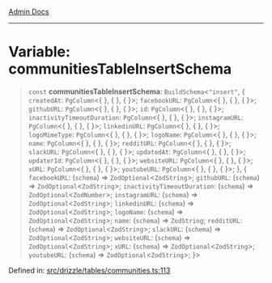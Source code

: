 [Admin Docs](/)

***

# Variable: communitiesTableInsertSchema

> `const` **communitiesTableInsertSchema**: `BuildSchema`\<`"insert"`, \{ `createdAt`: `PgColumn`\<\{ \}, \{ \}, \{ \}\>; `facebookURL`: `PgColumn`\<\{ \}, \{ \}, \{ \}\>; `githubURL`: `PgColumn`\<\{ \}, \{ \}, \{ \}\>; `id`: `PgColumn`\<\{ \}, \{ \}, \{ \}\>; `inactivityTimeoutDuration`: `PgColumn`\<\{ \}, \{ \}, \{ \}\>; `instagramURL`: `PgColumn`\<\{ \}, \{ \}, \{ \}\>; `linkedinURL`: `PgColumn`\<\{ \}, \{ \}, \{ \}\>; `logoMimeType`: `PgColumn`\<\{ \}, \{ \}, \{ \}\>; `logoName`: `PgColumn`\<\{ \}, \{ \}, \{ \}\>; `name`: `PgColumn`\<\{ \}, \{ \}, \{ \}\>; `redditURL`: `PgColumn`\<\{ \}, \{ \}, \{ \}\>; `slackURL`: `PgColumn`\<\{ \}, \{ \}, \{ \}\>; `updatedAt`: `PgColumn`\<\{ \}, \{ \}, \{ \}\>; `updaterId`: `PgColumn`\<\{ \}, \{ \}, \{ \}\>; `websiteURL`: `PgColumn`\<\{ \}, \{ \}, \{ \}\>; `xURL`: `PgColumn`\<\{ \}, \{ \}, \{ \}\>; `youtubeURL`: `PgColumn`\<\{ \}, \{ \}, \{ \}\>; \}, \{ `facebookURL`: (`schema`) => `ZodOptional`\<`ZodString`\>; `githubURL`: (`schema`) => `ZodOptional`\<`ZodString`\>; `inactivityTimeoutDuration`: (`schema`) => `ZodOptional`\<`ZodNumber`\>; `instagramURL`: (`schema`) => `ZodOptional`\<`ZodString`\>; `linkedinURL`: (`schema`) => `ZodOptional`\<`ZodString`\>; `logoName`: (`schema`) => `ZodOptional`\<`ZodString`\>; `name`: (`schema`) => `ZodString`; `redditURL`: (`schema`) => `ZodOptional`\<`ZodString`\>; `slackURL`: (`schema`) => `ZodOptional`\<`ZodString`\>; `websiteURL`: (`schema`) => `ZodOptional`\<`ZodString`\>; `xURL`: (`schema`) => `ZodOptional`\<`ZodString`\>; `youtubeURL`: (`schema`) => `ZodOptional`\<`ZodString`\>; \}\>

Defined in: [src/drizzle/tables/communities.ts:113](https://github.com/Sourya07/talawa-api/blob/4e4298c85a0d2c28affa824f2aab7ec32b5f3ac5/src/drizzle/tables/communities.ts#L113)
